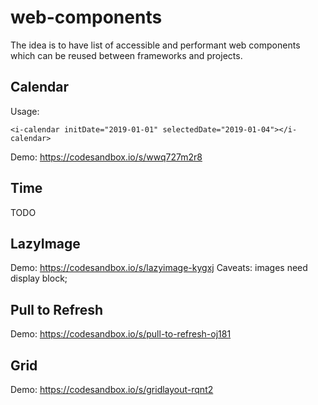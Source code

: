 # web-components

The idea is to have list of accessible and performant web components which can be reused between frameworks and projects.

## Calendar

Usage:

```
<i-calendar initDate="2019-01-01" selectedDate="2019-01-04"></i-calendar>
```

Demo: https://codesandbox.io/s/wwq727m2r8

## Time

TODO

## LazyImage

Demo: https://codesandbox.io/s/lazyimage-kygxj
Caveats: images need display block;

## Pull to Refresh

Demo: https://codesandbox.io/s/pull-to-refresh-oj181

## Grid

Demo: https://codesandbox.io/s/gridlayout-rqnt2
